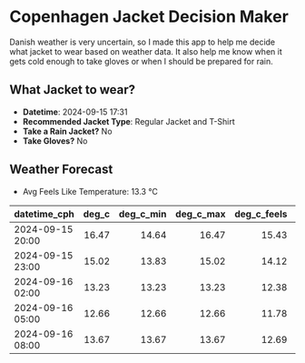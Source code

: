 
# Copenhagen Jacket Decision Maker

Danish weather is very uncertain, so I made this app to help me decide what jacket to wear based on weather data. 
It also help me know when it gets cold enough to take gloves or when I should be prepared for rain.

## What Jacket to wear?

- **Datetime**: 2024-09-15 17:31
- **Recommended Jacket Type**: Regular Jacket and T-Shirt
- **Take a Rain Jacket?** No
- **Take Gloves?** No

## Weather Forecast
- Avg Feels Like Temperature: 13.3 °C

| datetime_cph     |   deg_c |   deg_c_min |   deg_c_max |   deg_c_feels | weather   | wind   | rain   |
|:-----------------|--------:|------------:|------------:|--------------:|:----------|:-------|:-------|
| 2024-09-15 20:00 |   16.47 |       14.64 |       16.47 |         15.43 | Clouds    | Low    | None   |
| 2024-09-15 23:00 |   15.02 |       13.83 |       15.02 |         14.12 | Clouds    | Low    | None   |
| 2024-09-16 02:00 |   13.23 |       13.23 |       13.23 |         12.38 | Clouds    | Low    | None   |
| 2024-09-16 05:00 |   12.66 |       12.66 |       12.66 |         11.78 | Clouds    | Low    | None   |
| 2024-09-16 08:00 |   13.67 |       13.67 |       13.67 |         12.69 | Clouds    | Low    | None   |
        